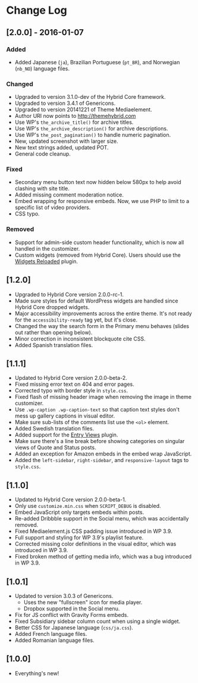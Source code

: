 # Change Log

## [2.0.0] - 2016-01-07

### Added

* Added Japanese (`ja`), Brazilian Portuguese (`pt_BR`), and Norwegian (`nb_NO`) language files.

### Changed

* Upgraded to version 3.1.0-dev of the Hybrid Core framework.
* Upgraded to version 3.4.1 of Genericons.
* Upgraded to version 20141221 of Theme Mediaelement.
* Author URI now points to http://themehybrid.com
* Use WP's `the_archive_title()` for archive titles.
* Use WP's `the_archive_description()` for archive descriptions.
* Use WP's `the_post_pagination()` to handle numeric pagination.
* New, updated screenshot with larger size.
* New text strings added, updated POT.
* General code cleanup.

### Fixed

* Secondary menu button text now hidden below 580px to help avoid clashing with site title.
* Added missing comment moderation notice.
* Embed wrapping for responsive embeds.  Now, we use PHP to limit to a specific list of video providers.
* CSS typo.

### Removed

* Support for admin-side custom header functionality, which is now all handled in the customizer.
* Custom widgets (removed from Hybrid Core). Users should use the [Widgets Reloaded](http://themehybrid.com/plugns/widgets-reloaded) plugin.

## [1.2.0]

* Upgraded to Hybrid Core version 2.0.0-rc-1.
* Made sure styles for default WordPress widgets are handled since Hybrid Core dropped widgets.
* Major accessibility improvements across the entire theme. It's not ready for the `accessibility-ready` tag yet, but it's close.
* Changed the way the search form in the Primary menu behaves (slides out rather than opening below).
* Minor correction in inconsistent blockquote cite CSS.
* Added Spanish translation files.

## [1.1.1]

* Updated to Hybrid Core version 2.0.0-beta-2.
* Fixed missing error text on 404 and error pages.
* Corrected typo with border style in `style.css`.
* Fixed flash of missing header image when removing the image in theme customizer.
* Use `.wp-caption .wp-caption-text` so that caption text styles don't mess up gallery captions in visual editor.
* Make sure sub-lists of the comments list use the `<ol>` element.
* Added Swedish translation files.
* Added support for the [Entry Views](http://wordpress.org/plugins/entry-views) plugin.
* Make sure there's a line break before showing categories on singular views of Quote and Status posts.
* Added an exception for Amazon embeds in the embed wrap JavaScript.
* Added the `left-sidebar`, `right-sidebar`, and `responsive-layout` tags to `style.css`.

## [1.1.0]

* Updated to Hybrid Core version 2.0.0-beta-1.
* Only use `customize.min.css` when `SCRIPT_DEBUG` is disabled.
* Embed JavaScript only targets embeds within posts.
* Re-added Dribbble support in the Social menu, which was accidentally removed.
* Fixed Mediaelement.js CSS padding issue introduced in WP 3.9.
* Full support and styling for WP 3.9's playlist feature.
* Corrected missing color definitions in the visual editor, which was introduced in WP 3.9.
* Fixed broken method of getting media info, which was a bug introduced in WP 3.9.

## [1.0.1]

* Updated to version 3.0.3 of Genericons.
	* Uses the new "fullscreen" icon for media player.
	* Dropbox supported in the Social menu.
* Fix for JS conflict with Gravity Forms embeds.
* Fixed Subsidiary sidebar column count when using a single widget.
* Better CSS for Japanese language (`css/ja.css`).
* Added French language files.
* Added Romanian language files.

## [1.0.0]

* Everything's new!

